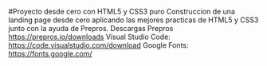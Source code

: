 #Proyecto desde cero con HTML5 y CSS3 puro
Construccion de una landing page desde cero aplicando las mejores practicas de HTML5 y CSS3 junto con la ayuda de Prepros. 
Descargas Prepros https://prepros.io/downloads 
Visual Studio Code: https://code.visualstudio.com/download 
Google Fonts: https://fonts.google.com/

